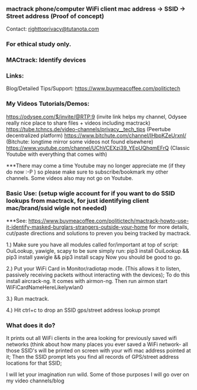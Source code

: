 ### mactrack phone/computer WiFi client mac address -> SSID -> Street address (Proof of concept)

Contact: righttoprivacy@tutanota.com

### For ethical study only.

### MACtrack: Identify devices 

### Links:

Blog/Detailed Tips/Support:
https://www.buymeacoffee.com/politictech

### My Videos Tutorials/Demos:
https://odysee.com/$/invite/@RTP:9 (invite link helps my channel, Odysee really nice place to share files + videos including mactrack)
https://tube.tchncs.de/video-channels/privacy__tech_tips (Peertube decentralized platform)
https://www.bitchute.com/channel/IHbpKZeUrxnI/ (Bitchute: longtime mirror some videos not found elsewhere)
https://www.youtube.com/channel/UChVCEXzi39_YEpUQhqmEFrQ (Classic Youtube with everything that comes with)

***There may come a time Youtube may no longer appreciate me (if they do now :-P ) so please make sure to subscribe/bookmark my other channels. Some videos also may not go on Youtube.

### Basic Use:  (setup wigle account for if you want to do SSID lookups from mactrack, for just identifying client mac/brand/ssid wigle not needed)

***See: https://www.buymeacoffee.com/politictech/mactrack-howto-use-it-identify-masked-burglars-strangers-outside-your-home for more details, cut/paste 
    directions and solutions to preven you being tracked by mactrack.

1.) Make sure you have all modules called for/important at top of script: OuiLookup, yawigle, scapy
    to be sure simply run: pip3 install OuiLookup && pip3 install yawigle && pip3 install scapy
    Now you should be good to go.

2.) Put your WiFi Card in Monitor/radiotap mode. (This allows it to listen, passively receiving packets without interacting with the devices);
    To do this install aircrack-ng. It comes with airmon-ng. Then run airmon start WiFiCardNameHereLikelywlan0

3.) Run mactrack.

4.) Hit ctrl+c to drop an SSID gps/street address lookup prompt

### What does it do?

It prints out all WiFi clients in the area looking for previously saved wifi networks (think about how many places you ever saved a WiFi network- all those SSID's will be printed on screen with your wifi mac address pointed at it; Then the SSID prompt lets you find all records of GPS/street address locations for that SSID;

I will let your imagination run wild. Some of those purposes I will go over on my video channels/blog
